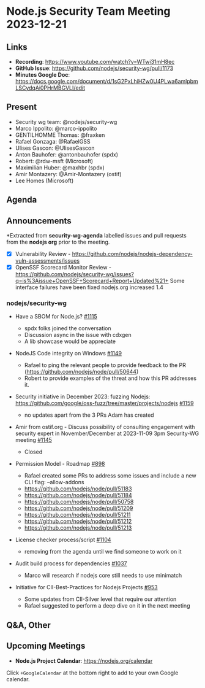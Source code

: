 # Node.js  Security Team Meeting 2023-12-21

## Links

* **Recording**:  https://www.youtube.com/watch?v=WTwi31mH8ec
* **GitHub Issue**: https://github.com/nodejs/security-wg/pull/1173
* **Minutes Google Doc**: https://docs.google.com/document/d/1sG2PxLhiHZw0U4PLwa6amlpbmLSCydqAi0PHrMBGVLI/edit

## Present

* Security wg team: @nodejs/security-wg
* Marco Ippolito: @marco-ippolito
* GENTILHOMME Thomas: @fraxken
* Rafael Gonzaga: @RafaelGSS
* Ulises Gascon: @UlisesGascon
* Anton Bauhofer: @antonbauhofer (spdx)
* Robert: @rdw-msft (Microsoft)
* Maximilian Huber: @maxhbr (spdx)
* Amir Montazery: @Amir-Montazery (ostif)
* Lee Homes (Microsoft)

## Agenda

## Announcements

*Extracted from **security-wg-agenda** labelled issues and pull requests from the **nodejs org** prior to the meeting.

- [X] Vulnerability Review - https://github.com/nodejs/nodejs-dependency-vuln-assessments/issues
- [X] OpenSSF Scorecard Monitor Review - https://github.com/nodejs/security-wg/issues?q=is%3Aissue+OpenSSF+Scorecard+Report+Updated%21+
Some interface failures have been fixed
nodejs.org increased 1.4 

### nodejs/security-wg

* Have a SBOM for Node.js? [#1115](https://github.com/nodejs/security-wg/issues/1115)
  * spdx folks joined the conversation
  * Discussion async in the issue with cdxgen
  * A lib showcase would be appreciate

* NodeJS Code integrity on Windows [#1149](https://github.com/nodejs/security-wg/issues/1149)
  * Rafael to ping the relevant people to provide feedback to the PR (https://github.com/nodejs/node/pull/50644)
  * Robert to provide examples of the threat and how this PR addresses it.


* Security initiative in December 2023: fuzzing Nodejs: https://github.com/google/oss-fuzz/tree/master/projects/nodejs
[#1159](https://github.com/nodejs/security-wg/issues/1159)
  * no updates apart from the 3 PRs Adam has created

* Amir from ostif.org - Discuss possibility of consulting engagement with security expert in November/December at 2023-11-09 3pm Security-WG meeting  [#1145](https://github.com/nodejs/security-wg/issues/1145)
  * Closed

* Permission Model - Roadmap [#898](https://github.com/nodejs/security-wg/issues/898)
  * Rafael created some PRs to address some issues and include a new CLI flag: –allow-addons
  * https://github.com/nodejs/node/pull/51183
  * https://github.com/nodejs/node/pull/51184
  * https://github.com/nodejs/node/pull/50758
  * https://github.com/nodejs/node/pull/51209
  * https://github.com/nodejs/node/pull/51211
  * https://github.com/nodejs/node/pull/51212
  * https://github.com/nodejs/node/pull/51213

* License checker process/script [#1104](https://github.com/nodejs/security-wg/issues/1104)
  * removing from the agenda until we find someone to work on it

* Audit build process for dependencies [#1037](https://github.com/nodejs/security-wg/issues/1037)
  * Marco will research if nodejs core still needs to use minimatch

* Initiative for CII-Best-Practices for Nodejs Projects [#953](https://github.com/nodejs/security-wg/issues/953)
  * Some updates from CII-Silver level that require our attention
  * Rafael suggested to perform a deep dive on it in the next meeting

## Q&A, Other

## Upcoming Meetings

* **Node.js Project Calendar**: <https://nodejs.org/calendar>

Click `+GoogleCalendar` at the bottom right to add to your own Google calendar.
